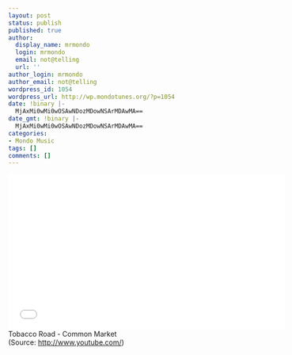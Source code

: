 ```yaml
---
layout: post
status: publish
published: true
author:
  display_name: mrmondo
  login: mrmondo
  email: not@telling
  url: ''
author_login: mrmondo
author_email: not@telling
wordpress_id: 1054
wordpress_url: http://wp.mondotunes.org/?p=1054
date: !binary |-
  MjAxMi0wMi0wOSAwNDozMDowNSArMDAwMA==
date_gmt: !binary |-
  MjAxMi0wMi0wOSAwNDozMDowNSArMDAwMA==
categories:
- Mondo Music
tags: []
comments: []
---
```

<iframe width="560" height="315" src="//www.youtube.com/embed/t1MUpZAWuFI" frameborder="0"> </iframe>
Tobacco Road - Common Market
<div class="attribution">(<span>Source:</span> <a href="http://www.youtube.com/">http://www.youtube.com/</a>)</div>
